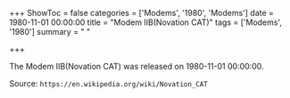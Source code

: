 +++
ShowToc = false
categories = ['Modems', '1980', 'Modems']
date = 1980-11-01 00:00:00
title = "Modem IIB(Novation CAT)"
tags = ['Modems', '1980']
summary = " "

+++

The Modem IIB(Novation CAT) was released on 1980-11-01 00:00:00.

Source: `https://en.wikipedia.org/wiki/Novation_CAT`
